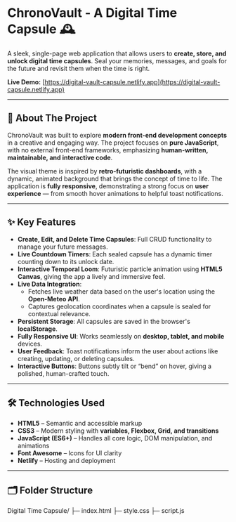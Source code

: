 # ChronoVault - A Digital Time Capsule 🕰️

A sleek, single-page web application that allows users to **create, store, and unlock digital time capsules**. Seal your memories, messages, and goals for the future and revisit them when the time is right.

**Live Demo:** [https://digital-vault-capsule.netlify.app](https://digital-vault-capsule.netlify.app)

---

## 🚀 About The Project

ChronoVault was built to explore **modern front-end development concepts** in a creative and engaging way. The project focuses on **pure JavaScript**, with no external front-end frameworks, emphasizing **human-written, maintainable, and interactive code**.

The visual theme is inspired by **retro-futuristic dashboards**, with a dynamic, animated background that brings the concept of time to life. The application is **fully responsive**, demonstrating a strong focus on **user experience** — from smooth hover animations to helpful toast notifications.

---

## ✨ Key Features

- **Create, Edit, and Delete Time Capsules**: Full CRUD functionality to manage your future messages.
- **Live Countdown Timers**: Each sealed capsule has a dynamic timer counting down to its unlock date.
- **Interactive Temporal Loom**: Futuristic particle animation using **HTML5 Canvas**, giving the app a lively and immersive feel.
- **Live Data Integration**:
  - Fetches live weather data based on the user's location using the **Open-Meteo API**.
  - Captures geolocation coordinates when a capsule is sealed for contextual relevance.
- **Persistent Storage**: All capsules are saved in the browser's **localStorage**.
- **Fully Responsive UI**: Works seamlessly on **desktop, tablet, and mobile** devices.
- **User Feedback**: Toast notifications inform the user about actions like creating, updating, or deleting capsules.
- **Interactive Buttons**: Buttons subtly tilt or “bend” on hover, giving a polished, human-crafted touch.

---

## 🛠️ Technologies Used

- **HTML5** – Semantic and accessible markup
- **CSS3** – Modern styling with **variables, Flexbox, Grid, and transitions**
- **JavaScript (ES6+)** – Handles all core logic, DOM manipulation, and animations
- **Font Awesome** – Icons for UI clarity
- **Netlify** – Hosting and deployment

---

## 🗂️ Folder Structure
Digital Time Capsule/
├─ index.html
├─ style.css
├─ script.js
